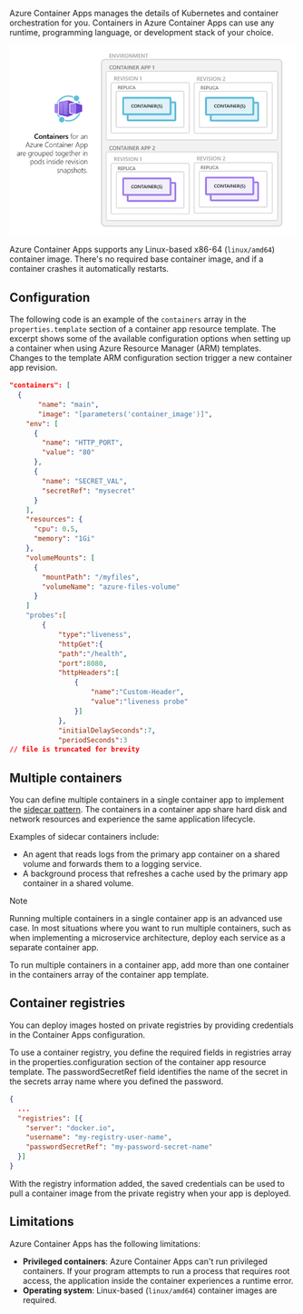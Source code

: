 


Azure Container Apps manages the details of Kubernetes and container orchestration for you. Containers in Azure Container Apps can use any runtime, programming language, or development stack of your choice.

![Diagram showing how containers for an Azure Container App are grouped together in pods inside revision snapshots.](./media/azure-container-apps-containers.png)

Azure Container Apps supports any Linux-based x86-64 (`linux/amd64`) container image. There's no required base container image, and if a container crashes it automatically restarts. 

## Configuration

The following code is an example of the `containers` array in the `properties.template` section of a container app resource template. The excerpt shows some of the available configuration options when setting up a container when using Azure Resource Manager (ARM) templates. Changes to the template ARM configuration section trigger a new container app revision.

```json
"containers": [
  {
       "name": "main",
       "image": "[parameters('container_image')]",
    "env": [
      {
        "name": "HTTP_PORT",
        "value": "80"
      },
      {
        "name": "SECRET_VAL",
        "secretRef": "mysecret"
      }
    ],
    "resources": {
      "cpu": 0.5,
      "memory": "1Gi"
    },
    "volumeMounts": [
      {
        "mountPath": "/myfiles",
        "volumeName": "azure-files-volume"
      }
    ]
    "probes":[
        {
            "type":"liveness",
            "httpGet":{
            "path":"/health",
            "port":8080,
            "httpHeaders":[
                {
                    "name":"Custom-Header",
                    "value":"liveness probe"
                }]
            },
            "initialDelaySeconds":7,
            "periodSeconds":3
// file is truncated for brevity
```

## Multiple containers

You can define multiple containers in a single container app to implement the [sidecar pattern](/azure/architecture/patterns/sidecar). The containers in a container app share hard disk and network resources and experience the same application lifecycle.

Examples of sidecar containers include:

* An agent that reads logs from the primary app container on a shared volume and forwards them to a logging service.
* A background process that refreshes a cache used by the primary app container in a shared volume.
 
> [!NOTE]
> Running multiple containers in a single container app is an advanced use case. In most situations where you want to run multiple containers, such as when implementing a microservice architecture, deploy each service as a separate container app.

To run multiple containers in a container app, add more than one container in the containers array of the container app template.

## Container registries

You can deploy images hosted on private registries by providing credentials in the Container Apps configuration.

To use a container registry, you define the required fields in registries array in the properties.configuration section of the container app resource template. The passwordSecretRef field identifies the name of the secret in the secrets array name where you defined the password.

```json
{
  ...
  "registries": [{
    "server": "docker.io",
    "username": "my-registry-user-name",
    "passwordSecretRef": "my-password-secret-name"
  }]
}
```

With the registry information added, the saved credentials can be used to pull a container image from the private registry when your app is deployed.

## Limitations

Azure Container Apps has the following limitations:

* **Privileged containers**: Azure Container Apps can't run privileged containers. If your program attempts to run a process that requires root access, the application inside the container experiences a runtime error.
* **Operating system**: Linux-based (`linux/amd64`) container images are required.
